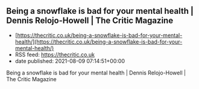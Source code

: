 ## Being a snowflake is bad for your mental health | Dennis Relojo-Howell | The Critic Magazine
 - [https://thecritic.co.uk/being-a-snowflake-is-bad-for-your-mental-health/](https://thecritic.co.uk/being-a-snowflake-is-bad-for-your-mental-health/)
 - RSS feed: https://thecritic.co.uk
 - date published: 2021-08-09 07:14:51+00:00

Being a snowflake is bad for your mental health | Dennis Relojo-Howell | The Critic Magazine

